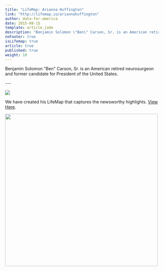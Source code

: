 ```yaml
---
title: "LifeMap: Arianna Huffington"
link: "http://lifemap.io/ariannahuffington"
author: data-for-america
date: 2015-08-15
template: article.jade
description: "Benjamin Solomon \"Ben\" Carson, Sr. is an American retired neurosurgeon and former candidate for President of the United States."
noFooter: true
isLifemap: true
article: true
published: true
weight: 10
---
```


<p>
  Benjamin Solomon "Ben" Carson, Sr. is an American retired neurosurgeon and former candidate for President of the United States.
</p>
---
<p>
<img class="ui medium image" style="margin: 0 auto;" src="http://lifemap.io/img/ariannahuffington.gif" />
</p>
<p>
   We have created his LifeMap that captures the newsworthy highlights. <a href="http://lifemap.io/ariannahuffington/" target="_blank">View Here</a>.
</p>
<a href="http://lifemap.io/ariannahuffington/" target="_blank">
<img class="ui medium image" style="width:500px; margin: 0 auto;" src="/img/lifemap/ariannahuffington.jpg" />
</a>
